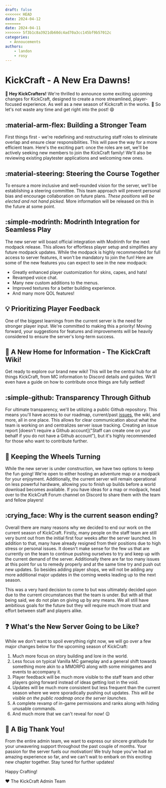 ```yaml
---
draft: false
<<<<<<< HEAD
date: 2024-04-12
=======
date: 2024-04-11
>>>>>>> 5f3b1c8a3921db60dc4ad70a3cc145bf9b57012c
categories:
  - Annoucements
authors:
    - landon
    - rosy
---
```


# KickCraft - A New Era Dawns!

<strong>:wave: Hey KickCrafters!</strong> We're thrilled to announce some exciting upcoming changes for KickCraft, designed to create a more streamlined, player-focused experience. As well as a new season of Kickcraft in the works. :eyes: So let's not waste any time and get right into the post! :smile:
<!-- more -->

## :material-arm-flex: Building a Stronger Team

First things first - we're redefining and restructuring staff roles to eliminate overlap and ensure clear responsibilities. This will pave the way for a more efficient team. Here's the exciting part: once the roles are set, we'll be actively seeking new members to join the KickCraft family! We'll also be reviewing existing playtester applications and welcoming new ones.

## :material-steering: Steering the Course Together

To ensure a more inclusive and well-rounded vision for the server, we'll be establishing a steering committee. This team approach will prevent personal bias and encourage collaboration on future plans. <i>These positions will be elected and not hand picked.</i> More information will be released on this in the future at some point.

## :simple-modrinth: Modrinth Integration for Seamless Play

The new server will boast official integration with Modrinth for the next modpack release. This allows for effortless player setup and simplifies any future modpack updates. While the modpack is highly recommended for full access to server features, it won't be mandatory to join the fun! Here are some of the new features you can expect to see in the new modpack:

- Greatly enhanced player customization for skins, capes, and hats!
- Revamped voice chat.
- Many new custom additions to the menus.
- Improved textures for a better building experience.
- And many more QOL features!

## :bulb: Prioritizing Player Feedback

One of the biggest learnings from the current server is the need for stronger player input. We're committed to making this a priority! Moving forward, your suggestions for features and improvements will be heavily considered to ensure the server's long-term success.

## :book: A New Home for Information - The KickCraft Wiki!

Get ready to explore our brand new wiki! This will be the central hub for all things KickCraft, from MC information to Discord details and guides. We'll even have a guide on how to contribute once things are fully settled!

## :simple-github: Transparency Through Github

For ultimate transparency, we'll be utilizing a public Github repository. This means you'll have access to our roadmap, current/past [issues](https://github.com/KickCraft/KickCraft/issues "Github Issues"), the wiki, and more, all in one place. This allows for clear communication about what the team is working on and centralizes server issue tracking. Creating an issue report [doesn't require a Github account]("Staff can create one on your behalf if you do not have a Github account"), but it's highly recommended for those who want to contribute further.

## :wheel: Keeping the Wheels Turning

While the new server is under construction, we have two options to keep the fun going! We're open to either hosting an adventure map or a modpack for your enjoyment. Additionally, the current server will remain operational on less powerful hardware, allowing you to finish up builds before a world download becomes available. If you have ideas for a map or modpack, head over to the KickCraft Forum channel on Discord to share them with the team and fellow players!

## :crying_face: Why is the current season ending?

Overall there are many reasons why we decided to end our work on the current season of KickCraft. Firstly, many people on the staff team are still very burnt out from the initial first four weeks after the server launched. In addition to that, many have already resigned from their positions due to high stress or personal issues. It doesn't make sense for the few us that are currently on the team to continue pushing ourselves to try and keep up with the current demand of the server. Additionally there are far too many issues at this point for us to remedy properly and at the same time try and push out new updates. So besides adding player shops, we will not be adding any more additional major updates in the coming weeks leading up to the next season.

This was a very hard decision to come to but was ultimately decided upon due to the current circumstances that the team is under. But with all that being said, we do not plan on giving up by any means. We all still have ambitious goals for the future but they will require much more trust and effort between staff and players alike.

## :question: What's the New Server Going to be Like?

While we don't want to spoil everything right now, we will go over a few major changes below for the upcoming season of KickCraft:

1. Much more focus on story building and lore in the world.
2. Less focus on typical Vanilla MC gameplay and a general shift towards something more akin to a MMORPG along with some minigames and events to accompany it.
3. Player feedback will be much more visible to the staff team and other players going forward instead of ideas getting lost in the void.
4. Updates will be much more consistent but less frequent than the current season where we were sporadically pushing out updates. <i>This will be visible on the public roadmap once the server launches.</i>
5. A complete revamp of in-game permissions and ranks along with hiding unusable commands.
6. And much more that we can't reveal for now! :wink:

## :clap: A Big Thank You!

From the entire admin team, we want to express our sincere gratitude for your unwavering support throughout the past couple of months. Your passion for the server fuels our motivation! We truly hope you've had an amazing experience so far, and we can't wait to embark on this exciting new chapter together. Stay tuned for further updates!

Happy Crafting!

:heart: The KickCraft Admin Team
